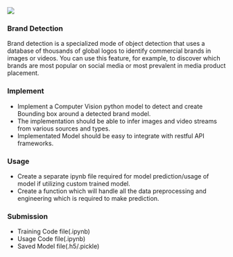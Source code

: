 <img src="https://flovv.github.io/figures/post21/flickr27-sample.png">

### Brand Detection

Brand detection is a specialized mode of object detection that uses a database of thousands of global logos to identify commercial brands in images or videos. You can use this feature, for example, to discover which brands are most popular on social media or most prevalent in media product placement.


### Implement

* Implement a Computer Vision python model to detect and create Bounding box around a detected brand model.
* The implementation should be able to infer images and video streams from various sources and types.
* Implementated Model should be easy to integrate with restful API frameworks.


### Usage

* Create a separate ipynb file required for model prediction/usage of model if utilizing custom trained model.
* Create a function which will handle all the data preprocessing and engineering which is required to make prediction.

### Submission

* Training Code file(.ipynb)
* Usage Code file(.ipynb)
* Saved Model file(.h5/.pickle)